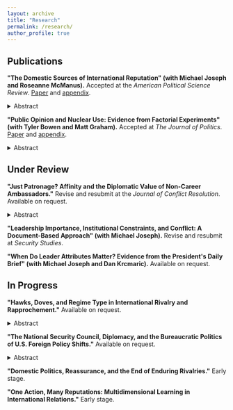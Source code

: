 ```yaml
---
layout: archive
title: "Research"
permalink: /research/
author_profile: true
---
```


Publications
---

<b>"The Domestic Sources of International Reputation" (with Michael Joseph and Roseanne McManus).</b> Accepted at the <i>American Political Science Review</i>. <a href= "https://michaelgoldfien.github.io/files/GJM_Domestic_Reputation_Main_Doc.pdf">Paper</a> and <a href= "https://michaelgoldfien.github.io/files/GJM_Domestic_Reputation_Appendix.pdf">appendix</a>.

<details>
  <summary>Abstract</summary>

Existing research finds that leaders develop international reputations based on their past behavior on the international stage. We argue that leaders' domestic choices can also influence their international reputations, perhaps as much as their past foreign policy decisions do. Using formal theory and intuitive argumentation, we develop an overarching framework to predict how much any domestic choice will affect a leader's international reputation. We theorize that certain domestic choices can inform expectations about future international crisis behavior based on the extent to which (1) the costs at state are similar to those of an international crisis and (2) the domestic issue is salient relative to foreign policy. We use conjoint experiments and other evidence to show that many domestic choices have significant international reputational effects. There is some evidence that the reputational effect of certain domestic choices may equal that of fighting in a previous international crisis.
  
</details>  

<b>"Public Opinion and Nuclear Use: Evidence from Factorial Experiments" (with Tyler Bowen and Matt Graham).</b> Accepted at <i>The Journal of Politics</i>. <a href= "https://michaelgoldfien.github.io/files/BowenGoldfienGraham.pdf">Paper</a> and <a href= "https://michaelgoldfien.github.io/files/BowenGoldfienGraham_appendix.pdf">appendix</a>. 

<details>
  <summary>Abstract</summary>

  
Does the public oppose nuclear use? Survey experimental research varying either the advantages or disadvantages of nuclear use has produced a wide range of results. Yet no study has examined how the military advantages and strategic and moral disadvantages of nuclear weapons interact. We explore this interaction and uncover a pattern that unifies the literature's seemingly disparate results: the persuasive power of nuclear weapons' military advantages is conditional on their disadvantages. We demonstrate this by independently randomizing both the advantages and disadvantages of nuclear use in  (1) a 2x2 factorial version of an influential design and (2) a novel adaptation of conjoint experiments that focuses on the most plausible comparisons between nuclear and conventional strikes. Our results support a new explanation for why the public can appear rigidly opposed to nuclear strikes in some circumstances and highly permissive in others. 

</details>    
  
Under Review
---

<b>"Just Patronage? Affinity and the Diplomatic Value of Non-Career Ambassadors."</b> Revise and resubmit at the <i>Journal of Conflict Resolution</i>. Available on request. 

<details>
  <summary>Abstract</summary>

 Career diplomats have expertise and experience. Why, then, do U.S. presidents appoint political allies and novices to key diplomatic posts? Conventional wisdom points to patronage. Yet this explanation overlooks the benefits of a diplomat's affinity with political superiors. Inherent in delegated diplomacy is uncertainty over diplomats' ability to "deliver" on understandings reached at the negotiating table. Non-career diplomats can more credibly speak for political superiors, creating an incentive for foreign counterparts to engage in diplomacy. I formalize the tradeoff between expertise and affinity to generate predictions for optimal diplomat selection. A surprising outcome is that presidents often sacrifice professional expertise to delegate important diplomatic assignments to relative amateurs, even when such assignments have limited patronage value. I find empirical support for the argument using a dataset on U.S. ambassadorial appointments from 1981 to 2020.
  
</details> 

<b>"Leadership Importance, Institutional Constraints, and Conflict: A Document-Based Approach" (with Michael Joseph).</b> Revise and resubmit at <i>Security Studies</i>.

<b>"When Do Leader Attributes Matter? Evidence from the President's Daily Brief" (with Michael Joseph and Dan Krcmaric).</b> Available on request.


In Progress
---

<b>"Hawks, Doves, and Regime Type in International Rivalry and Rapprochement."</b> Available on request.

<details>
  <summary>Abstract</summary>
Existing scholarship emphasizes hawks' advantages in making peace but is squarely focused on democratic leaders, even though most prominent international rivalries feature at least one autocracy. I argue that regime type mediates the relationship between foreign policy orientation and peace: doves should be more successful peacemakers in autocracies than democracies. In low-accountability autocracies where domestic audiences struggle to punish leaders, the credibility problem doves face in selling peace at home becomes less salient relative to doves' motivation to cooperate internationally. I demonstrate that the predicted patterns holds in a large-N set of post-World War II cases. I conclude by examining two key cases of rapprochement that demonstrate the theorized mechanisms: the U.S.-Soviet and  Egypt-Israel rivalries. The theory explains why it could take a hawk like Nixon to go to Beijing, but a dove like Gorbachev to go to Washington.   
</details>   

<b>"The National Security Council, Diplomacy, and the Bureaucratic Politics of U.S. Foreign Policy Shifts."</b> Available on request.

<details>
  <summary>Abstract</summary>
Why don't the diplomats make America's diplomatic breakthroughs? Presidents face two obstacles to implementing foreign policy shifts: (1) veto players and (2) coordination with foreign counterparts. I argue that the structure of America's national security institutions position the White House-based National Security Council (NSC) Staff---not the State Department and its professional diplomatic service---to overcome these obstacles. While leaders at State must contend with Congress and an entrenched bureaucracy, the NSC's sole constituent is the president. As a result, the NSC's senior staff is responsive to presidential initiatives, eludes veto players through secrecy, and credibly `speaks for' the White House abroad. I test this argument by examining a particularly consequential universe of policy shifts: diplomatic engagement with adversaries. Using a novel dataset, I show that national security advisors play an outsized role in U.S. diplomacy with rivals. Case studies of National Security Advisor Henry Kissinger's opening to China and Deputy National Security Advisor Ben Rhodes' normalization talks with Cuba demonstrate the theorized mechanism.   
</details>

<b>"Domestic Politics, Reassurance, and the End of Enduring Rivalries."</b> Early stage.

<b>"One Action, Many Reputations: Multidimensional Learning in International Relations."</b> Early stage.

